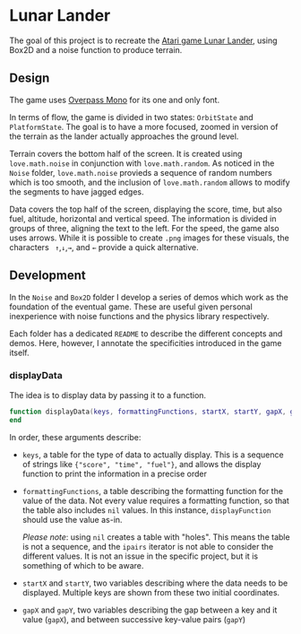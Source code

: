 # Lunar Lander

The goal of this project is to recreate the [Atari game Lunar Lander](https://en.wikipedia.org/wiki/Lunar_Lander), using Box2D and a noise function to produce terrain.

## Design

The game uses [Overpass Mono](https://fonts.google.com/specimen/Overpass+Mono) for its one and only font.

In terms of flow, the game is divided in two states: `OrbitState` and `PlatformState`. The goal is to have a more focused, zoomed in version of the terrain as the lander actually approaches the ground level.

Terrain covers the bottom half of the screen. It is created using `love.math.noise` in conjunction with `love.math.random`. As noticed in the `Noise` folder, `love.math.noise` provieds a sequence of random numbers which is too smooth, and the inclusion of `love.math.random` allows to modify the segments to have jagged edges.

Data covers the top half of the screen, displaying the score, time, but also fuel, altitude, horizontal and vertical speed. The information is divided in groups of three, aligning the text to the left. For the speed, the game also uses arrows. While it is possible to create `.png` images for these visuals, the characters ` ↑`,`↓`,`→`, and `←` provide a quick alternative.

## Development

In the `Noise` and `Box2D` folder I develop a series of demos which work as the foundation of the eventual game. These are useful given personal inexperience with noise functions and the physics library respectively.

Each folder has a dedicated `README` to describe the different concepts and demos. Here, however, I annotate the specificities introduced in the game itself.

### displayData

The idea is to display data by passing it to a function.

```lua
function displayData(keys, formattingFunctions, startX, startY, gapX, gapY)
end
```

In order, these arguments describe:

- `keys`, a table for the type of data to actually display. This is a sequence of strings like `{"score", "time", "fuel"}`, and allows the display function to print the information in a precise order

- `formattingFunctions`, a table describing the formatting function for the value of the data. Not every value requires a formatting function, so that the table also includes `nil` values. In this instance, `displayFunction` should use the value as-in.

  _Please note_: using `nil` creates a table with "holes". This means the table is not a sequence, and the `ipairs` iterator is not able to consider the different values. It is not an issue in the specific project, but it is something of which to be aware.

- `startX` and `startY`, two variables describing where the data needs to be displayed. Multiple keys are shown from these two initial coordinates.

- `gapX` and `gapY`, two variables describing the gap between a key and it value (`gapX`), and between successive key-value pairs (`gapY`)
